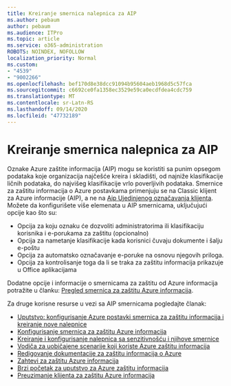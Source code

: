 ```yaml
---
title: Kreiranje smernica nalepnica za AIP
ms.author: pebaum
author: pebaum
ms.audience: ITPro
ms.topic: article
ms.service: o365-administration
ROBOTS: NOINDEX, NOFOLLOW
localization_priority: Normal
ms.custom:
- "4539"
- "9002266"
ms.openlocfilehash: bef170d8e38dcc91094b95604aeb1968d5c57fca
ms.sourcegitcommit: c6692ce0fa1358ec3529e59ca0ecdfdea4cdc759
ms.translationtype: MT
ms.contentlocale: sr-Latn-RS
ms.lasthandoff: 09/14/2020
ms.locfileid: "47732189"
---
```

# <a name="creating-aip-label-policies"></a>Kreiranje smernica nalepnica za AIP

Oznake Azure zaštite informacija (AIP) mogu se koristiti sa punim opsegom podataka koje organizacija najčešće kreira i skladišti, od najniže klasifikacije ličnih podataka, do najvišeg klasifikacije vrlo poverljivih podataka. Smernice za zaštitu informacija o Azure postavkama primenjuju se na Classic klijent za Azure informacije (AIP), a ne na  [Aip Ujedinjenog označavanja klijenta](https://docs.microsoft.com/azure/information-protection/rms-client/unifiedlabelingclient-version-release-history). Možete da konfigurišete više elemenata u AIP smernicama, uključujući opcije kao što su:

- Opcija za koju oznaku će dozvoliti administratorima ili klasifikaciju korisnika i e-porukama za zaštitu (opcionalno)
- Opcija za nametanje klasifikacije kada korisnici čuvaju dokumente i šalju e-poštu
- Opcija za automatsko označavanje e-poruke na osnovu njegovih priloga.
- Opcija za kontrolisanje toga da li se traka za zaštitu informacija prikazuje u Office aplikacijama

Dodatne opcije i informacije o smernicama za zaštitu od Azure informacija potražite u članku: [Pregled smernica za zaštitu Azure informacija](https://docs.microsoft.com/azure/information-protection/overview-policy).  

Za druge korisne resurse u vezi sa AIP smernicama pogledajte članak:

- [Uputstvo: konfigurisanje Azure postavki smernica za zaštitu informacija i kreiranje nove nalepnice](https://docs.microsoft.com/azure/information-protection/infoprotect-quick-start-tutorial)  
- [Konfigurisanje smernica za zaštitu Azure informacija](https://docs.microsoft.com/azure/information-protection/configure-policy)  
- [Kreiranje i konfigurisanje nalepnica sa senzitivnošću i njihove smernice](https://docs.microsoft.com/microsoft-365/compliance/create-sensitivity-labels)  
- [Vodiča za uobičajene scenarije koji koriste Azure zaštitu informacija](https://docs.microsoft.com/azure/information-protection/how-to-guides)  
- [Redigovanje dokumentacije za zaštitu informacija o Azure](https://docs.microsoft.com/azure/information-protection/what-is-information-protection)  
- [Zahtevi za zaštitu Azure informacija](https://docs.microsoft.com/azure/information-protection/get-started/requirements)  
- [Brzi početak za uputstvo za Azure zaštitu informacija](https://docs.microsoft.com/azure/information-protection/get-started/infoprotect-quick-start-tutorial)  
- [Preuzimanje klijenta za zaštitu Azure informacija](https://www.microsoft.com/download/details.aspx?id=53018)